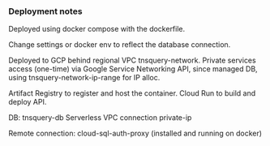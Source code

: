 ### Deployment notes

Deployed using docker compose with the dockerfile.

Change settings or docker env to reflect the database
connection.

Deployed to GCP behind regional VPC tnsquery-network.
Private services access (one-time)
via Google Service Networking API, since managed DB,
using tnsquery-network-ip-range for IP alloc.

Artifact Registry to register and host the container.
Cloud Run to build and deploy API.

DB:
tnsquery-db
Serverless VPC connection
private-ip

Remote connection:
cloud-sql-auth-proxy (installed and running on docker)





